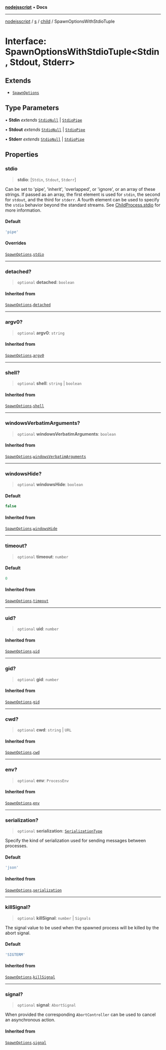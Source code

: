 [**nodejsscript**](../../../../../README.md) • **Docs**

***

[nodejsscript](../../../../../README.md) / [s](../../../README.md) / [child](../README.md) / SpawnOptionsWithStdioTuple

# Interface: SpawnOptionsWithStdioTuple\<Stdin, Stdout, Stderr\>

## Extends

- [`SpawnOptions`](SpawnOptions.md)

## Type Parameters

• **Stdin** *extends* [`StdioNull`](../type-aliases/StdioNull.md) \| [`StdioPipe`](../type-aliases/StdioPipe.md)

• **Stdout** *extends* [`StdioNull`](../type-aliases/StdioNull.md) \| [`StdioPipe`](../type-aliases/StdioPipe.md)

• **Stderr** *extends* [`StdioNull`](../type-aliases/StdioNull.md) \| [`StdioPipe`](../type-aliases/StdioPipe.md)

## Properties

### stdio

> **stdio**: [`Stdin`, `Stdout`, `Stderr`]

Can be set to 'pipe', 'inherit', 'overlapped', or 'ignore', or an array of these strings.
If passed as an array, the first element is used for `stdin`, the second for
`stdout`, and the third for `stderr`. A fourth element can be used to
specify the `stdio` behavior beyond the standard streams. See
[ChildProcess.stdio](../classes/ChildProcess.md#stdio) for more information.

#### Default

```ts
'pipe'
```

#### Overrides

[`SpawnOptions`](SpawnOptions.md).[`stdio`](SpawnOptions.md#stdio)

***

### detached?

> `optional` **detached**: `boolean`

#### Inherited from

[`SpawnOptions`](SpawnOptions.md).[`detached`](SpawnOptions.md#detached)

***

### argv0?

> `optional` **argv0**: `string`

#### Inherited from

[`SpawnOptions`](SpawnOptions.md).[`argv0`](SpawnOptions.md#argv0)

***

### shell?

> `optional` **shell**: `string` \| `boolean`

#### Inherited from

[`SpawnOptions`](SpawnOptions.md).[`shell`](SpawnOptions.md#shell)

***

### windowsVerbatimArguments?

> `optional` **windowsVerbatimArguments**: `boolean`

#### Inherited from

[`SpawnOptions`](SpawnOptions.md).[`windowsVerbatimArguments`](SpawnOptions.md#windowsverbatimarguments)

***

### windowsHide?

> `optional` **windowsHide**: `boolean`

#### Default

```ts
false
```

#### Inherited from

[`SpawnOptions`](SpawnOptions.md).[`windowsHide`](SpawnOptions.md#windowshide)

***

### timeout?

> `optional` **timeout**: `number`

#### Default

```ts
0
```

#### Inherited from

[`SpawnOptions`](SpawnOptions.md).[`timeout`](SpawnOptions.md#timeout)

***

### uid?

> `optional` **uid**: `number`

#### Inherited from

[`SpawnOptions`](SpawnOptions.md).[`uid`](SpawnOptions.md#uid)

***

### gid?

> `optional` **gid**: `number`

#### Inherited from

[`SpawnOptions`](SpawnOptions.md).[`gid`](SpawnOptions.md#gid)

***

### cwd?

> `optional` **cwd**: `string` \| `URL`

#### Inherited from

[`SpawnOptions`](SpawnOptions.md).[`cwd`](SpawnOptions.md#cwd)

***

### env?

> `optional` **env**: `ProcessEnv`

#### Inherited from

[`SpawnOptions`](SpawnOptions.md).[`env`](SpawnOptions.md#env)

***

### serialization?

> `optional` **serialization**: [`SerializationType`](../type-aliases/SerializationType.md)

Specify the kind of serialization used for sending messages between processes.

#### Default

```ts
'json'
```

#### Inherited from

[`SpawnOptions`](SpawnOptions.md).[`serialization`](SpawnOptions.md#serialization)

***

### killSignal?

> `optional` **killSignal**: `number` \| `Signals`

The signal value to be used when the spawned process will be killed by the abort signal.

#### Default

```ts
'SIGTERM'
```

#### Inherited from

[`SpawnOptions`](SpawnOptions.md).[`killSignal`](SpawnOptions.md#killsignal)

***

### signal?

> `optional` **signal**: `AbortSignal`

When provided the corresponding `AbortController` can be used to cancel an asynchronous action.

#### Inherited from

[`SpawnOptions`](SpawnOptions.md).[`signal`](SpawnOptions.md#signal)

